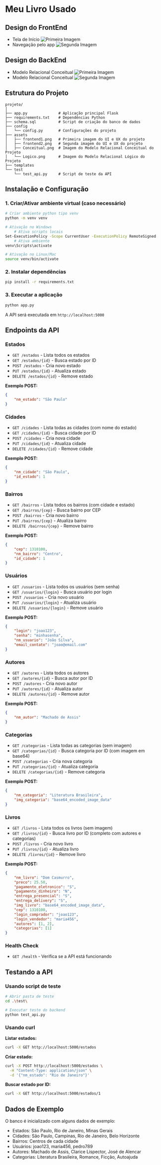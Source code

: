 # Meu Livro Usado

## Design do FrontEnd
- Tela de Início
![Primeira Imagem](assets/frontend1.png)
- Navegação pelo app
![Segunda Imagem](assets/frontend2.png)

## Design do BackEnd
- Modelo Relacional Conceitual
![Primeira Imagem](assets/Conceitual.png)
- Modelo Relacional Conceitual
![Segunda Imagem](assets/Logico.png)

## Estrutura do Projeto

```
projeto/
│
├── app.py              # Aplicação principal Flask
├── requirements.txt    # Dependências Python
├── schema.sql          # Script de criação do banco de dados
├── config
│   └── config.py       # Configurações do projeto
├── assets
│   ├── frontend1.png   # Primeira imagem do UI e UX do projeto
│   ├── frontend2.png   # Segunda imagem do UI e UX do projeto
│   ├── Conceitual.png  # Imagem do Modelo Relacional Conceitual do Projeto
│   └── Logico.png      # Imagem do Modelo Relacional Lógico do Projeto
├── templates
└── test
    └── test_api.py     # Script de teste da API
```

## Instalação e Configuração

### 1. Criar/Ativar ambiente virtual (caso necessário)

```bash
# Criar ambiente python tipo venv
python -m venv venv

# Ativação no Windows
    # Ativa scripts locais
Set-ExecutionPolicy -Scope CurrentUser -ExecutionPolicy RemoteSigned
    # Ativa ambiente
venv\Scripts\activate

# Ativação no Linux/Mac
source venv/bin/activate
```

### 2. Instalar dependências

```bash
pip install -r requirements.txt
```

### 3. Executar a aplicação

```bash
python app.py
```

A API será executada em `http://localhost:5000`

## Endpoints da API

### Estados
- `GET /estados` - Lista todos os estados
- `GET /estados/{id}` - Busca estado por ID
- `POST /estados` - Cria novo estado
- `PUT /estados/{id}` - Atualiza estado
- `DELETE /estados/{id}` - Remove estado

**Exemplo POST:**
```json
{
    "nm_estado": "São Paulo"
}
```

### Cidades
- `GET /cidades` - Lista todas as cidades (com nome do estado)
- `GET /cidades/{id}` - Busca cidade por ID
- `POST /cidades` - Cria nova cidade
- `PUT /cidades/{id}` - Atualiza cidade
- `DELETE /cidades/{id}` - Remove cidade

**Exemplo POST:**
```json
{
    "nm_cidade": "São Paulo",
    "id_estado": 1
}
```

### Bairros
- `GET /bairros` - Lista todos os bairros (com cidade e estado)
- `GET /bairros/{cep}` - Busca bairro por CEP
- `POST /bairros` - Cria novo bairro
- `PUT /bairros/{cep}` - Atualiza bairro
- `DELETE /bairros/{cep}` - Remove bairro

**Exemplo POST:**
```json
{
    "cep": 1310100,
    "nm_bairro": "Centro",
    "id_cidade": 1
}
```

### Usuários
- `GET /usuarios` - Lista todos os usuários (sem senha)
- `GET /usuarios/{login}` - Busca usuário por login
- `POST /usuarios` - Cria novo usuário
- `PUT /usuarios/{login}` - Atualiza usuário
- `DELETE /usuarios/{login}` - Remove usuário

**Exemplo POST:**
```json
{
    "login": "joao123",
    "senha": "minhasenha",
    "nm_usuario": "João Silva",
    "email_contato": "joao@email.com"
}
```

### Autores
- `GET /autores` - Lista todos os autores
- `GET /autores/{id}` - Busca autor por ID
- `POST /autores` - Cria novo autor
- `PUT /autores/{id}` - Atualiza autor
- `DELETE /autores/{id}` - Remove autor

**Exemplo POST:**
```json
{
    "nm_autor": "Machado de Assis"
}
```

### Categorias
- `GET /categorias` - Lista todas as categorias (sem imagem)
- `GET /categorias/{id}` - Busca categoria por ID (com imagem em base64)
- `POST /categorias` - Cria nova categoria
- `PUT /categorias/{id}` - Atualiza categoria
- `DELETE /categorias/{id}` - Remove categoria

**Exemplo POST:**
```json
{
    "nm_categoria": "Literatura Brasileira",
    "img_categoria": "base64_encoded_image_data"
}
```

### Livros
- `GET /livros` - Lista todos os livros (sem imagem)
- `GET /livros/{id}` - Busca livro por ID (completo com autores e categorias)
- `POST /livros` - Cria novo livro
- `PUT /livros/{id}` - Atualiza livro
- `DELETE /livros/{id}` - Remove livro

**Exemplo POST:**
```json
{
    "nm_livro": "Dom Casmurro",
    "preco": 25.50,
    "pagamento_eletronico": "S",
    "pagamento_dinheiro": "N",
    "entrega_presencial": "S",
    "entrega_delivery": "S",
    "img_livro": "base64_encoded_image_data",
    "cep": 1310100,
    "login_comprador": "joao123",
    "login_vendedor": "maria456",
    "autores": [1, 2],
    "categorias": [1]
}
```

### Health Check
- `GET /health` - Verifica se a API está funcionando

## Testando a API

### Usando script de teste
```bash
# Abrir pasta de teste
cd .\test\

# Executar teste do backend
python test_api.py
```

### Usando curl

**Listar estados:**
```bash
curl -X GET http://localhost:5000/estados
```

**Criar estado:**
```bash
curl -X POST http://localhost:5000/estados \
  -H "Content-Type: application/json" \
  -d '{"nm_estado": "Rio de Janeiro"}'
```

**Buscar estado por ID:**
```bash
curl -X GET http://localhost:5000/estados/1
```

## Dados de Exemplo

O banco é inicializado com alguns dados de exemplo:
- Estados: São Paulo, Rio de Janeiro, Minas Gerais
- Cidades: São Paulo, Campinas, Rio de Janeiro, Belo Horizonte
- Bairros: Centros de cada cidade
- Usuários: joao123, maria456, pedro789
- Autores: Machado de Assis, Clarice Lispector, José de Alencar
- Categorias: Literatura Brasileira, Romance, Ficção, Autoajuda